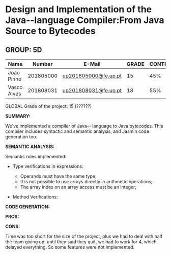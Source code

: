 # Design and Implementation of the Java--language Compiler:From Java Source to Bytecodes

## GROUP: 5D

| Name        | Number    | E-Mail               | GRADE | CONTRIBUTION |
|-------------|-----------|----------------------|-------|--------------|
| João Pinho  | 201805000 | up201805000@fe.up.pt | 15    | 45%          |
| Vasco Alves | 201808031 | up201808031@fe.up.pt | 18    | 55%          |

GLOBAL Grade of the project: 15 (??????)


**SUMMARY:**

We've implemented a compiler of Java-- language to Java bytecodes. This compiler includes syntactic and semantic analysis, and Jasmin code generation too.


**SEMANTIC ANALYSIS:**

Semantic rules implemented:

- Type verifications in expressions:

    - Operands must have the same type;
    - It is not possible to use arrays directly in arithmetic operations;
    - The array index on an array access must be an integer;

- Method Verifications:



**CODE GENERATION:**



**PROS:**



**CONS:**

Time was too short for the size of the project, plus we had to deal with half the team giving up, until they said they quit, we had to work for 4, which delayed everything.
So some features were not implemented.